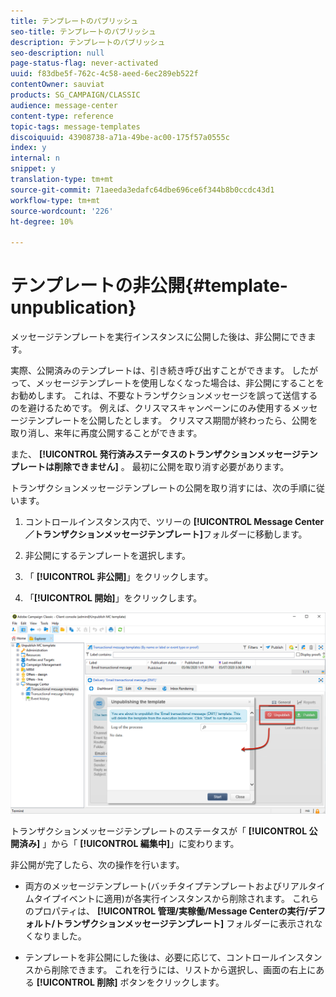 ```yaml
---
title: テンプレートのパブリッシュ
seo-title: テンプレートのパブリッシュ
description: テンプレートのパブリッシュ
seo-description: null
page-status-flag: never-activated
uuid: f83dbe5f-762c-4c58-aeed-6ec289eb522f
contentOwner: sauviat
products: SG_CAMPAIGN/CLASSIC
audience: message-center
content-type: reference
topic-tags: message-templates
discoiquuid: 43908738-a71a-49be-ac00-175f57a0555c
index: y
internal: n
snippet: y
translation-type: tm+mt
source-git-commit: 71aeeda3edafc64dbe696ce6f344b8b0ccdc43d1
workflow-type: tm+mt
source-wordcount: '226'
ht-degree: 10%

---
```



# テンプレートの非公開{#template-unpublication}

メッセージテンプレートを実行インスタンスに公開した後は、非公開にできます。

実際、公開済みのテンプレートは、引き続き呼び出すことができます。 したがって、メッセージテンプレートを使用しなくなった場合は、非公開にすることをお勧めします。 これは、不要なトランザクションメッセージを誤って送信するのを避けるためです。 例えば、クリスマスキャンペーンにのみ使用するメッセージテンプレートを公開したとします。 クリスマス期間が終わったら、公開を取り消し、来年に再度公開することができます。

また、 **[!UICONTROL 発行済みステータスのトランザクションメッセージテンプレートは削除できません]** 。 最初に公開を取り消す必要があります。

トランザクションメッセージテンプレートの公開を取り消すには、次の手順に従います。

1. コントロールインスタンス内で、ツリーの **[!UICONTROL Message Center／トランザクションメッセージテンプレート]**&#x200B;フォルダーに移動します。
1. 非公開にするテンプレートを選択します。
1. 「 **[!UICONTROL 非公開]**」をクリックします。

   <!--1. Fill in the **[!UICONTROL Log of the process]** field.-->

1. 「**[!UICONTROL 開始]**」をクリックします。

![](assets/message-center-unpublish.png)

トランザクションメッセージテンプレートのステータスが「 **[!UICONTROL 公開済み]** 」から「 **[!UICONTROL 編集中]**」に変わります。

非公開が完了したら、次の操作を行います。

* 両方のメッセージテンプレート(バッチタイプテンプレートおよびリアルタイムタイプイベントに適用)が各実行インスタンスから削除されます。 これらのプロパティは、 **[!UICONTROL 管理/実稼働/Message Centerの実行/デフォルト/トランザクションメッセージテンプレート]** フォルダーに表示されなくなりました。

* テンプレートを非公開にした後は、必要に応じて、コントロールインスタンスから削除できます。 これを行うには、リストから選択し、画面の右上にある **[!UICONTROL 削除]** ボタンをクリックします。